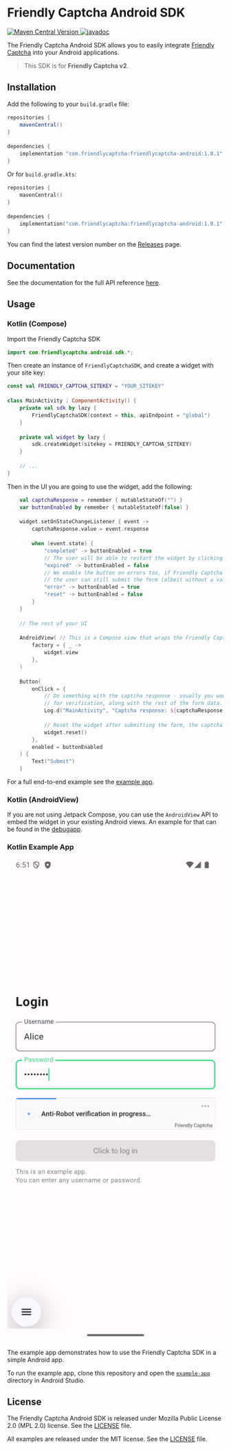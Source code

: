 # Friendly Captcha Android SDK

[![Maven Central Version](https://img.shields.io/maven-central/v/com.friendlycaptcha.android/friendly-captcha-android)
](https://central.sonatype.com/artifact/com.friendlycaptcha.android/friendly-captcha-android) [![javadoc](https://javadoc.io/badge2/com.friendlycaptcha.android/friendly-captcha-android/javadoc.svg)](https://javadoc.io/doc/com.friendlycaptcha.android/friendly-captcha-android) 

The Friendly Captcha Android SDK allows you to easily integrate [Friendly Captcha](https://friendlycaptcha.com) into your Android applications.

> This SDK is for **Friendly Captcha v2**.

## Installation

Add the following to your `build.gradle` file:

```gradle
repositories {
    mavenCentral()
}

dependencies {
    implementation "com.friendlycaptcha:friendlycaptcha-android:1.0.1"
}
```

Or for `build.gradle.kts`:

```kotlin
repositories {
    mavenCentral()
}

dependencies {
    implementation("com.friendlycaptcha:friendlycaptcha-android:1.0.1")
}
```

You can find the latest version number on the [Releases](https://github.com/FriendlyCaptcha/friendly-capthca-android/releases) page.

## Documentation

See the documentation for the full API reference [here](https://javadoc.io/doc/com.friendlycaptcha.android/friendly-captcha-android).

## Usage

### Kotlin (Compose)

Import the Friendly Captcha SDK

```kotlin
import com.friendlycaptcha.android.sdk.*;
```

Then create an instance of `FriendlyCaptchaSDK`, and create a widget with your site key:

```kotlin
const val FRIENDLY_CAPTCHA_SITEKEY = "YOUR_SITEKEY"

class MainActivity : ComponentActivity() {
    private val sdk by lazy {
        FriendlyCaptchaSDK(context = this, apiEndpoint = "global")
    }

    private val widget by lazy {
        sdk.createWidget(sitekey = FRIENDLY_CAPTCHA_SITEKEY)
    }

    // ...
}
```

Then in the UI you are going to use the widget, add the following:

```kotlin
    val captchaResponse = remember { mutableStateOf("") }
    var buttonEnabled by remember { mutableStateOf(false) }

    widget.setOnStateChangeListener { event ->
        captchaResponse.value = event.response

        when (event.state) {
            "completed" -> buttonEnabled = true
            // The user will be able to restart the widget by clicking it.
            "expired" -> buttonEnabled = false
            // We enable the button on errors too, if Friendly Captcha is misbehaving (i.e. it's offline),
            // the user can still submit the form (albeit without a valid captcha response).
            "error" -> buttonEnabled = true
            "reset" -> buttonEnabled = false
        }
    }

    // The rest of your UI

    AndroidView( // This is a Compose view that wraps the Friendly Captcha widget
        factory = { _ ->
            widget.view
        },
    )

    Button(
        onClick = {
            // Do something with the captcha response - usually you would send it to your backend
            // for verification, along with the rest of the form data.
            Log.d("MainActivity", "Captcha response: ${captchaResponse.value}")

            // Reset the widget after submitting the form, the captcha response is only valid once.
            widget.reset()
        },
        enabled = buttonEnabled
    ) {
        Text("Submit")
    }
```

For a full end-to-end example see the [example app](./example-app/).





### Kotlin (AndroidView)

If you are not using Jetpack Compose, you can use the `AndroidView` API to embed the widget in your existing Android views. An example for that
can be found in the [debugapp](./sdk/debugapp/src/main/java/com/friendlycaptcha/android/debugapp/MainActivity.kt).

### Kotlin Example App
<img title="Example App Screenshot" src="./example-app/screenshot.png" width="560em">

The example app demonstrates how to use the Friendly Captcha SDK in a simple Android app.

To run the example app, clone this repository and open the [`example-app`](./example-app) directory in Android Studio.

## License
The Friendly Captcha Android SDK is released under Mozilla Public License 2.0 (MPL 2.0) license. See the [LICENSE](./LICENSE) file.

All examples are released under the MIT license. See the [LICENSE](./example-app/LICENSE) file.
